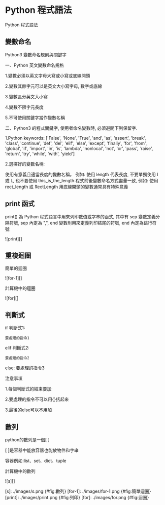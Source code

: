 Python 程式語法
===

Python 程式語法

變數命名
---
Python3 變數命名規則與關鍵字

一、Python 英文變數命名規格

1.變數必須以英文字母大寫或小寫或底線開頭

2.變數其餘字元可以是英文大小寫字母, 數字或底線

3.變數區分英文大小寫

4.變數不限字元長度

5.不可使用關鍵字當作變數名稱

二、Python3 的程式關鍵字, 使用者命名變數時, 必須避開下列保留字.

1.Python keywords: ['False', 'None', 'True', 'and', 'as', 'assert', 'break', 'class', 'continue', 'def', 'del', 'elif', 'else', 'except', 'finally', 'for', 'from', 'global', 'if', 'import', 'in', 'is', 'lambda', 'nonlocal', 'not', 'or', 'pass', 'raise', 'return', 'try', 'while', 'with', 'yield']

2.選擇好的變數名稱:

使用有意義且適當長度的變數名稱， 例如: 使用 length 代表長度, 不要單獨使用 l 或 L, 也不要使用 this_is_the_length
程式前後變數命名方式盡量一致, 例如: 使用 rect_length 或 RectLength
用底線開頭的變數通常具有特殊意義

print 函式
---

print() 為 Python 程式語言中用來列印數值或字串的函式, 其中有 sep 變數定義分隔符號, sep 內定為 ",", end 變數則用來定義列印結尾的符號, end 內定為跳行符號

![print][]



重複迴圈
---

簡單的迴圈

![for-1][]

計算機中的迴圈

![for][]



判斷式
---
if 判斷式1:
    
    要處理的指令1

elif 判斷式2:
    
    要處理的指令2
    
else:
    要處理的指令3
            
注意事項

1.每個判斷式的結束要加:

2.要處理的指令不可以用{}括起來

3.最後的else可以不用加


數列
---
python的數列是一個[   ]

[  ]是容器中能放容器也能放物件和字串

容器例如:list、set、dict、tuple

計算機中的數列

![s][]

[s]: ./images/s.png {#fig:數列}
[for-1]: ./images/for-1.png {#fig:簡單迴圈}
[print]: ./images/print.png {#fig:列印}
[for]: ./images/for.png {#fig:迴圈}
